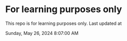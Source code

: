 # For learning purposes only
This repo is for learning purposes only.
Last updated at

Sunday, May 26, 2024 8:07:00 AM

